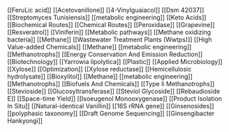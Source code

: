 [[FeruLic acid]]
[[Acetovanillone]]
[[4-Vinylguaiacol]]
[[Dsm 42037]]
[[Streptomyces Tunisiensis]]
[[metabolic engineering]]
[[Keto Acids]]
[[Biochemical Routes]]
[[Chemical Routes]]
[[Peroxidase]]
[[Grapevine]]
[[Resveratrol]]
[[Viniferin]]
[[Metabolic pathways]]
[[Methane oxidizing bacteria]]
[[Methane]]
[[Wastewater Treatment Plants (Wwtps)]]
[[High Value-added Chemicals]]
[[Methane]]
[[metabolic engineering]]
[[Methanotrophs]]
[[Energy Conservation And Emission Reduction]]
[[Biotechnology]]
[[Yarrowia lipolytica]]
[[Plastic]]
[[Applied Microbiology]]
[[Xylose]]
[[Optimization]]
[[Xylose reductase]]
[[Hemicellulosic hydrolysate]]
[[Bioxylitol]]
[[Methane]]
[[metabolic engineering]]
[[Methanotrophs]]
[[Biofuels And Chemicals]]
[[Type Ii Methanotrophs]]
[[Stevioside]]
[[Glucosyltransferase]]
[[Steviol Glycoside]]
[[Rebaudioside E]]
[[Space-time Yield]]
[[Isoeugenol Monooxygenase]]
[[Product Isolation In Situ]]
[[Natural-identical Vanillin]]
[[16S rRNA gene]]
[[Ginsenosides]]
[[polyphasic taxonomy]]
[[Draft Genome Sequencing]]
[[Ginsengibacter Hankyongi]]
